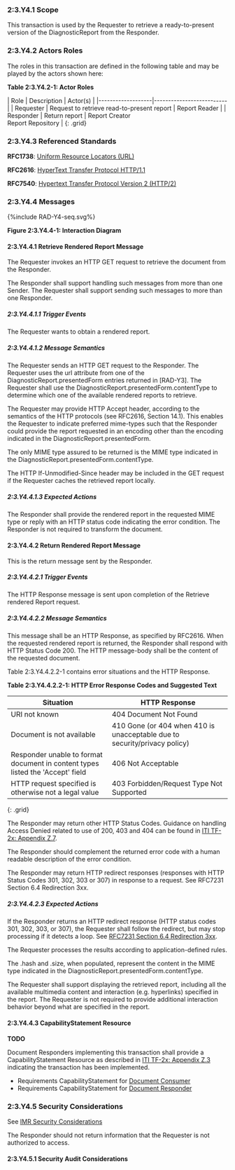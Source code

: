 ### 2:3.Y4.1 Scope

This transaction is used by the Requester to retrieve a ready-to-present version of the DiagnosticReport from the Responder.

### 2:3.Y4.2 Actors Roles

The roles in this transaction are defined in the following table and may be played by the actors shown here:

**Table 2:3.Y4.2-1: Actor Roles**

| Role      | Description                                   | Actor(s)          |
|-------------------|--------------------------|
| Requester | Request to retrieve read-to-present report         | Report Reader     |
| Responder | Return report  | Report Creator <br> Report Repository |
{: .grid}

### 2:3.Y4.3 Referenced Standards

**RFC1738**: [Uniform Resource Locators (URL)](http://www.ietf.org/rfc/rfc1738.txt)

**RFC2616**: [HyperText Transfer Protocol HTTP/1.1](http://www.ietf.org/rfc/rfc2616.txt)

**RFC7540**: [Hypertext Transfer Protocol Version 2 (HTTP/2)](https://tools.ietf.org/html/rfc7540)

### 2:3.Y4.4 Messages

<div>
{%include RAD-Y4-seq.svg%}
</div>

<div style="clear: left"/>

**Figure 2:3.Y4.4-1: Interaction Diagram**

#### 2:3.Y4.4.1 Retrieve Rendered Report Message

The Requester invokes an HTTP GET request to retrieve the document from the Responder.

The Responder shall support handling such messages from more than one Sender. The Requester shall support sending such messages to more than one Responder.

##### 2:3.Y4.4.1.1 Trigger Events

The Requester wants to obtain a rendered report.

##### 2:3.Y4.4.1.2 Message Semantics

The Requester sends an HTTP GET request to the Responder. The Requester uses the url attribute from one of the DiagnosticReport.presentedForm entries returned in [RAD-Y3]. The Requester shall use the DiagnosticReport.presentedForm.contentType to determine which one of the available rendered reports to retrieve.

The Requester may provide HTTP Accept header, according to the semantics of the HTTP protocols (see RFC2616, Section 14.1).  This enables the Requester to indicate preferred mime-types such that the Responder could provide the report requested in an encoding other than the encoding indicated in the DiagnosticReport.presentedForm.

The only MIME type assured to be returned is the MIME type indicated in the DiagnosticReport.presentedForm.contentType.

The HTTP If-Unmodified-Since header may be included in the GET request if the Requester caches the retrieved report locally.

##### 2:3.Y4.4.1.3 Expected Actions

The Responder shall provide the rendered report in the requested MIME type or reply with an HTTP status code indicating the error condition. The Responder is not required to transform the document.

#### 2:3.Y4.4.2 Return Rendered Report Message

This is the return message sent by the Responder. 

##### 2:3.Y4.4.2.1 Trigger Events

The HTTP Response message is sent upon completion of the Retrieve rendered Report request. 

##### 2:3.Y4.4.2.2 Message Semantics

This message shall be an HTTP Response, as specified by RFC2616. When the requested rendered report is returned, the Responder shall respond with HTTP Status Code 200. The HTTP message-body shall be the content of the requested document.

Table 2:3.Y4.4.2.2-1 contains error situations and the HTTP Response.

**Table 2:3.Y4.4.2.2-1: HTTP Error Response Codes and Suggested Text**

|Situation	| HTTP Response |
|-----------|---------------|
|URI not known	| 404 Document Not Found |
|Document is not available	| 410 Gone (or 404 when 410 is unacceptable due to security/privacy policy) |
|Responder unable to format document in content types listed the 'Accept' field	| 406 Not Acceptable |
|HTTP request specified is otherwise not a legal value	| 403 Forbidden/Request Type Not Supported |
{: .grid}

The Responder may return other HTTP Status Codes. Guidance on handling Access Denied related to use of 200, 403 and 404 can be found in [ITI TF-2x: Appendix Z.7](https://profiles.ihe.net/ITI/TF/Volume2/ch-Z.html#z.8-mobile-security-considerations).

The Responder should complement the returned error code with a human readable description of the error condition.

The Responder may return HTTP redirect responses (responses with HTTP Status Codes 301, 302, 303 or 307) in response to a request. See RFC7231 Section 6.4 Redirection 3xx. 

##### 2:3.Y4.4.2.3 Expected Actions

If the Responder returns an HTTP redirect response (HTTP status codes 301, 302, 303, or 307), the Requester shall follow the redirect, but may stop processing if it detects a loop. See [RFC7231 Section 6.4 Redirection 3xx](https://tools.ietf.org/html/rfc7231#section-6.4).

The Requester processes the results according to application-defined rules.

The .hash and .size, when populated, represent the content in the MIME type indicated in the DiagnosticReport.presentedForm.contentType.

The Requester shall support displaying the retrieved report, including all the available multimedia content and interaction (e.g. hyperlinks) specified in the report. The Requester is not required to provide additional interaction behavior beyond what are specified in the report.

#### 2:3.Y4.4.3 CapabilityStatement Resource

**TODO**

Document Responders implementing this transaction shall provide a CapabilityStatement Resource as described in [ITI TF-2x: Appendix Z.3](https://profiles.ihe.net/ITI/TF/Volume2/ch-Z.html#z.3-capabilitystatement-resource) indicating the transaction has been implemented. 
* Requirements CapabilityStatement for [Document Consumer](CapabilityStatement-IHE.MHD.DocumentConsumer.html)
* Requirements CapabilityStatement for [Document Responder](CapabilityStatement-IHE.MHD.DocumentResponder.html)

### 2:3.Y4.5 Security Considerations

See [IMR Security Considerations](volume-1.html#security-considerations)

The Responder should not return information that the Requester is not authorized to access. 

#### 2:3.Y4.5.1 Security Audit Considerations

